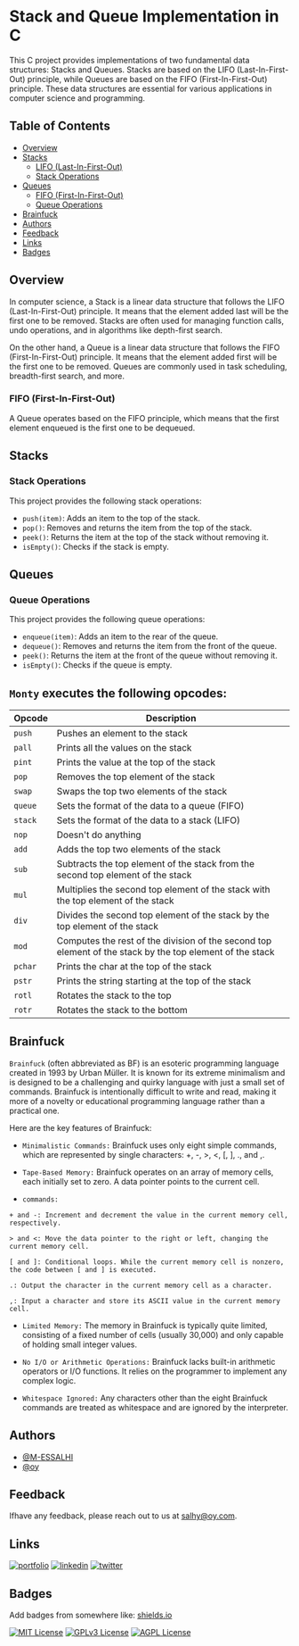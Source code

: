 # Stack and Queue Implementation in C

This C project provides implementations of two fundamental data structures: Stacks and Queues. Stacks are based on the LIFO (Last-In-First-Out) principle, while Queues are based on the FIFO (First-In-First-Out) principle. These data structures are essential for various applications in computer science and programming.

## Table of Contents

- [Overview](#overview)
- [Stacks](#stacks)
  - [LIFO (Last-In-First-Out)](#lifo-last-in-first-out)
  - [Stack Operations](#stack-operations)
- [Queues](#queues)
  - [FIFO (First-In-First-Out)](#fifo-first-in-first-out)
  - [Queue Operations](#queue-operations)
- [Brainfuck](#brainfuck)
- [Authors](#authors)
- [Feedback](#feedback)
- [Links](#links)
- [Badges](#badges)

## Overview

In computer science, a Stack is a linear data structure that follows the LIFO (Last-In-First-Out) principle. It means that the element added last will be the first one to be removed. Stacks are often used for managing function calls, undo operations, and in algorithms like depth-first search.

On the other hand, a Queue is a linear data structure that follows the FIFO (First-In-First-Out) principle. It means that the element added first will be the first one to be removed. Queues are commonly used in task scheduling, breadth-first search, and more.



### FIFO (First-In-First-Out)

A Queue operates based on the FIFO principle, which means that the first element enqueued is the first one to be dequeued.

## Stacks

### Stack Operations

This project provides the following stack operations:

- `push(item)`: Adds an item to the top of the stack.
- `pop()`: Removes and returns the item from the top of the stack.
- `peek()`: Returns the item at the top of the stack without removing it.
- `isEmpty()`: Checks if the stack is empty.

## Queues

### Queue Operations

This project provides the following queue operations:

- `enqueue(item)`: Adds an item to the rear of the queue.
- `dequeue()`: Removes and returns the item from the front of the queue.
- `peek()`: Returns the item at the front of the queue without removing it.
- `isEmpty()`: Checks if the queue is empty.


## `Monty` executes the following opcodes:


| Opcode | Description |
| -------- | ----------- |
| `push` | Pushes an element to the stack |
| `pall` | Prints all the values on the stack |
| `pint` | Prints the value at the top of the stack |
| `pop` | Removes the top element of the stack |
| `swap` | Swaps the top two elements of the stack |
| `queue` | Sets the format of the data to a queue (FIFO) |
| `stack` | Sets the format of the data to a stack (LIFO) |
| `nop` | Doesn't do anything |
| `add` | Adds the top two elements of the stack |
| `sub` | Subtracts the top element of the stack from the second top element of the stack |
| `mul` | Multiplies the second top element of the stack with the top element of the stack |
| `div` | Divides the second top element of the stack by the top element of the stack |
| `mod` | Computes the rest of the division of the second top element of the stack by the top element of the stack |
| `pchar` | Prints the char at the top of the stack |
| `pstr` | Prints the string starting at the top of the stack |
| `rotl` | Rotates the stack to the top |
| `rotr` | Rotates the stack to the bottom |

## Brainfuck

`Brainfuck` (often abbreviated as BF) is an esoteric programming language created in 1993 by Urban Müller. It is known for its extreme minimalism and is designed to be a challenging and quirky language with just a small set of commands. Brainfuck is intentionally difficult to write and read, making it more of a novelty or educational programming language rather than a practical one.

Here are the key features of Brainfuck:

- `Minimalistic Commands:` Brainfuck uses only eight simple commands, which are represented by single characters: +, -, >, <, [, ], ., and ,.
- `Tape-Based Memory:` Brainfuck operates on an array of memory cells, each initially set to zero. A data pointer points to the current cell.

- `commands:`
```
+ and -: Increment and decrement the value in the current memory cell, respectively.
```
```
> and <: Move the data pointer to the right or left, changing the current memory cell.
```
```
[ and ]: Conditional loops. While the current memory cell is nonzero, the code between [ and ] is executed.
```
```
.: Output the character in the current memory cell as a character.
```
```
,: Input a character and store its ASCII value in the current memory cell.
```

- `Limited Memory:` The memory in Brainfuck is typically quite limited, consisting of a fixed number of cells (usually 30,000) and only capable of holding small integer values.

- `No I/O or Arithmetic Operations:` Brainfuck lacks built-in arithmetic operators or I/O functions. It relies on the programmer to implement any complex logic.

- `Whitespace Ignored:` Any characters other than the eight Brainfuck commands are treated as whitespace and are ignored by the interpreter.

## Authors

- [@M-ESSALHI](https://www.github.com/)
- [@oy](https://www.github.com/)

## Feedback

Ifhave any feedback, please reach out to us at salhy@oy.com.


## Links
[![portfolio](https://img.shields.io/badge/my_portfolio-000?style=for-the-badge&logo=ko-fi&logoColor=white)](https://.com/)
[![linkedin](https://img.shields.io/badge/linkedin-0A66C2?style=for-the-badge&logo=linkedin&logoColor=white)](https://www.linkedin.com/)
[![twitter](https://img.shields.io/badge/twitter-1DA1F2?style=for-the-badge&logo=twitter&logoColor=white)](https://twitter.com/)

## Badges

Add badges from somewhere like: [shields.io](https://shields.io/)

[![MIT License](https://img.shields.io/badge/License-MIT-green.svg)](https://choosealicense.com/licenses/mit/)
[![GPLv3 License](https://img.shields.io/badge/License-GPL%20v3-yellow.svg)](https://opensource.org/licenses/)
[![AGPL License](https://img.shields.io/badge/license-AGPL-blue.svg)](http://www.gnu.org/licenses/agpl-3.0)